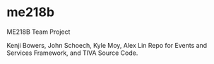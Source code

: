 # me218b
ME218B Team Project

Kenji Bowers, John Schoech, Kyle Moy, Alex Lin
Repo for Events and Services Framework, and TIVA Source Code.
